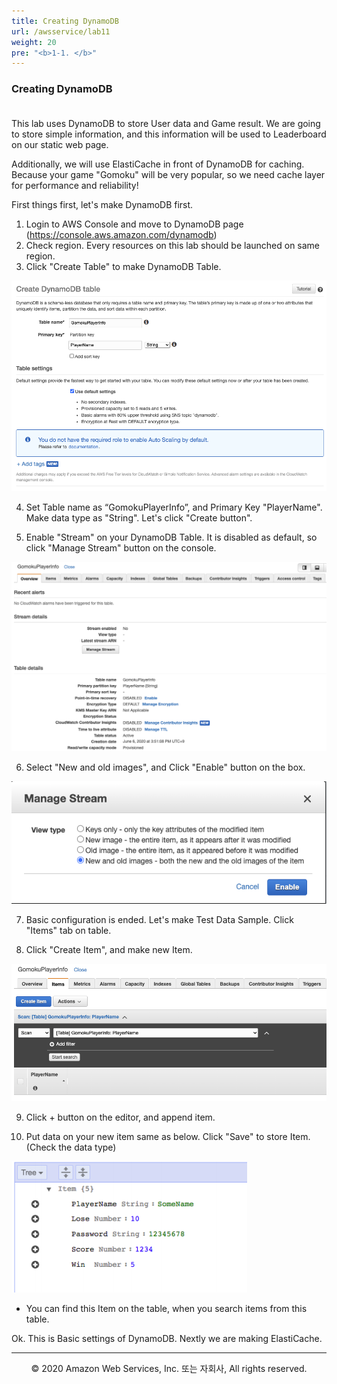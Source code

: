 ```yaml
---
title: Creating DynamoDB
url: /awsservice/lab11
weight: 20
pre: "<b>1-1. </b>"
---
```


### Creating DynamoDB <br/><br/>

This lab uses DynamoDB to store User data and Game result. We are going to store simple information, and this information will be used to Leaderboard on our static web page.

Additionally, we will use ElastiCache in front of DynamoDB for caching. Because your game "Gomoku" will be very popular, so we need cache layer for performance and reliability!

First things first, let's make DynamoDB first.

1. Login to AWS Console and move to DynamoDB page (https://console.aws.amazon.com/dynamodb)
2. Check region. Every resources on this lab should be launched on same region.
3. Click "Create Table" to make DynamoDB Table.

![DDB](./images/DDB_Create[en].png)

4. Set Table name as “GomokuPlayerInfo”, and Primary Key "PlayerName". Make data type as "String". Let's click "Create button".

5. Enable "Stream" on your DynamoDB Table. It is disabled as default, so click "Manage Stream" button on the console. 

![DDB_Stream](./images/DDB_Stream[en].png)

6. Select "New and old images", and Click "Enable" button on the box.

![DDB_Stream_Image](./images/DDB_Stream_Image[en].png)

7. Basic configuration is ended. Let's make Test Data Sample. Click "Items" tab on table.

8. Click "Create Item", and make new Item.

![DDB_Item](./images/DDB_Item[en].png)

9. Click + button on the editor, and append item.

10. Put data on your new item same as below. Click "Save" to store Item. (Check the data type)

![DDB_Item_Sample](./images/DDB_Item_Sample.png)

* You can find this Item on the table, when you search items from this table.

Ok. This is Basic settings of DynamoDB. Nextly we are making ElastiCache.

---
<p align="center">
© 2020 Amazon Web Services, Inc. 또는 자회사, All rights reserved.
</p>
